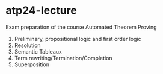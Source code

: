 # atp24-lecture
Exam preparation of the course Automated Theorem Proving
1. Preliminary, propositional logic and first order logic
2. Resolution
3. Semantic Tableaux
4. Term rewriting/Termination/Completion
5. Superposition

